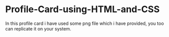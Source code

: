 # Profile-Card-using-HTML-and-CSS
In this profile card i have used some png file which i have provided, you too can replicate it on your system.
